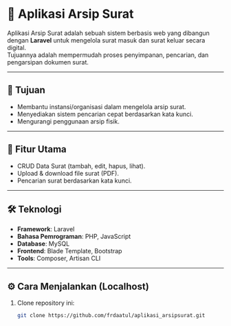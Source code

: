 # 📂 Aplikasi Arsip Surat

Aplikasi Arsip Surat adalah sebuah sistem berbasis web yang dibangun dengan **Laravel** untuk mengelola surat masuk dan surat keluar secara digital.  
Tujuannya adalah mempermudah proses penyimpanan, pencarian, dan pengarsipan dokumen surat.

---

## 🎯 Tujuan
- Membantu instansi/organisasi dalam mengelola arsip surat.  
- Menyediakan sistem pencarian cepat berdasarkan kata kunci.  
- Mengurangi penggunaan arsip fisik.

---

## 🚀 Fitur Utama 
- CRUD Data Surat (tambah, edit, hapus, lihat).  
- Upload & download file surat (PDF).  
- Pencarian surat berdasarkan kata kunci.  
 

---

## 🛠️ Teknologi
- **Framework**: Laravel  
- **Bahasa Pemrograman**: PHP, JavaScript  
- **Database**: MySQL  
- **Frontend**: Blade Template, Bootstrap  
- **Tools**: Composer, Artisan CLI  

---

## ⚙️ Cara Menjalankan (Localhost)
1. Clone repository ini:
   ```bash
   git clone https://github.com/frdaatul/aplikasi_arsipsurat.git

